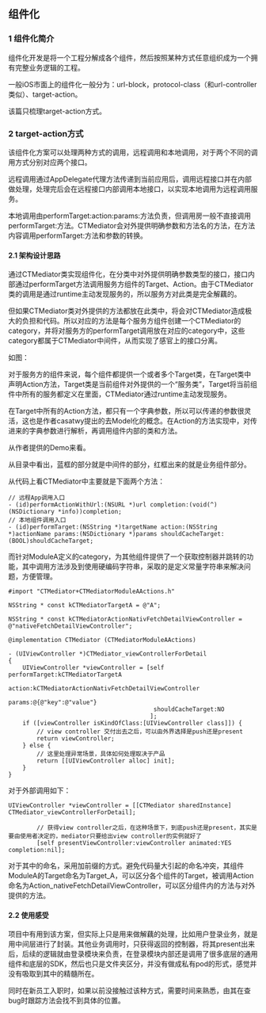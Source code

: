 ## 组件化

### 1 组件化简介

组件化开发是将一个工程分解成各个组件，然后按照某种方式任意组织成为一个拥有完整业务逻辑的工程。

一般iOS市面上的组件化一般分为：url-block，protocol-class（和url-controller类似）、target-action。

该篇只梳理target-action方式。

### 2 target-action方式

该组件化方案可以处理两种方式的调用，远程调用和本地调用，对于两个不同的调用方式分别对应两个接口。

远程调用通过AppDelegate代理方法传递到当前应用后，调用远程接口并在内部做处理，处理完后会在远程接口内部调用本地接口，以实现本地调用为远程调用服务。

本地调用由performTarget:action:params:方法负责，但调用房一般不直接调用performTarget:方法。CTMediator会对外提供明确参数和方法名的方法，在方法内容调用performTarget:方法和参数的转换。

#### 2.1 架构设计思路

通过CTMediator类实现组件化，在分类中对外提供明确参数类型的接口，接口内部通过performTarget方法调用服务方组件的Target、Action。由于CTMediator类的调用是通过runtime主动发现服务的，所以服务方对此类是完全解藕的。

但如果CTMediator类对外提供的方法都放在此类中，将会对CTMediator造成极大的负担和代码。所以对应的方法是每个服务方组件创建一个CTMediator的category，并将对服务方的performTarget调用放在对应的category中，这些category都属于CTMediator中间件，从而实现了感官上的接口分离。

如图：



对于服务方的组件来说，每个组件都提供一个或者多个Target类，在Target类中声明Action方法，Target类是当前组件对外提供的一个“服务类”，Target将当前组件中所有的服务都定义在里面，CTMediator通过runtime主动发现服务。

在Target中所有的Action方法，都只有一个字典参数，所以可以传递的参数很灵活，这也是作者casatwy提出的去Model化的概念。在Action的方法实现中，对传进来的字典参数进行解析，再调用组件内部的类和方法。

从作者提供的Demo来看。



从目录中看出，蓝框的部分就是中间件的部分，红框出来的就是业务组件部分。

从代码上看CTMediator中主要就是下面两个方法：

```
// 远程App调用入口
- (id)performActionWithUrl:(NSURL *)url completion:(void(^)(NSDictionary *info))completion;
// 本地组件调用入口
- (id)performTarget:(NSString *)targetName action:(NSString *)actionName params:(NSDictionary *)params shouldCacheTarget:(BOOL)shouldCacheTarget;
```

而针对ModuleA定义的category，为其他组件提供了一个获取控制器并跳转的功能，其中调用方法涉及到使用硬编码字符串，采取的是定义常量字符串来解决问题，方便管理。

```
#import "CTMediator+CTMediatorModuleAActions.h"

NSString * const kCTMediatorTargetA = @"A";

NSString * const kCTMediatorActionNativFetchDetailViewController = @"nativeFetchDetailViewController";

@implementation CTMediator (CTMediatorModuleAActions)

- (UIViewController *)CTMediator_viewControllerForDetail
{
    UIViewController *viewController = [self performTarget:kCTMediatorTargetA
                                                    action:kCTMediatorActionNativFetchDetailViewController
                                                    params:@{@"key":@"value"}
                                         shouldCacheTarget:NO
                                        ];
    if ([viewController isKindOfClass:[UIViewController class]]) {
        // view controller 交付出去之后，可以由外界选择是push还是present
        return viewController;
    } else {
        // 这里处理异常场景，具体如何处理取决于产品
        return [[UIViewController alloc] init];
    }
}
```

对于外部调用如下：

```
UIViewController *viewController = [[CTMediator sharedInstance] CTMediator_viewControllerForDetail];
        
        // 获得view controller之后，在这种场景下，到底push还是present，其实是要由使用者决定的，mediator只要给出view controller的实例就好了
        [self presentViewController:viewController animated:YES completion:nil];
```

对于其中的命名，采用加前缀的方式。避免代码量大引起的命名冲突，其组件ModuleA的Target命名为Target_A，可以区分各个组件的Target，被调用Action命名为Action_nativeFetchDetailViewController，可以区分组件内的方法与对外提供的方法。

#### 2.2 使用感受

项目中有用到该方案，但实际上只是用来做解藕的处理，比如用户登录业务，就是用中间层进行了封装。其他业务调用时，只获得返回的控制器，将其present出来后，后续的逻辑就由登录模块来负责，在登录模块内部还是调用了很多底层的通用组件和底层的SDK，然后也只是文件夹区分，并没有做成私有pod的形式，感觉并没有吸取到其中的精髓所在。

同时在新员工入职时，如果以前没接触过该种方式，需要时间来熟悉，由其在查bug时跟踪方法会找不到具体的位置。

